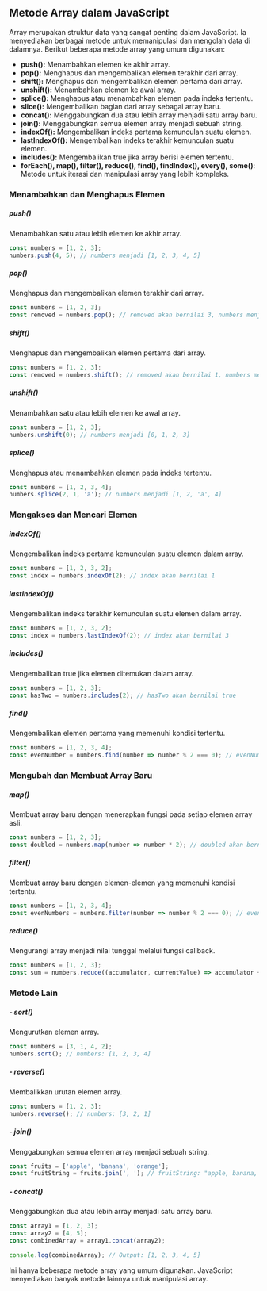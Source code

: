 ## Metode Array dalam JavaScript

Array merupakan struktur data yang sangat penting dalam JavaScript. Ia menyediakan berbagai metode untuk memanipulasi dan mengolah data di dalamnya. Berikut beberapa metode array yang umum digunakan:

- **push():** Menambahkan elemen ke akhir array.
- **pop():** Menghapus dan mengembalikan elemen terakhir dari array.
- **shift():** Menghapus dan mengembalikan elemen pertama dari array.
- **unshift():** Menambahkan elemen ke awal array.
- **splice():** Menghapus atau menambahkan elemen pada indeks tertentu.
- **slice():** Mengembalikan bagian dari array sebagai array baru.
- **concat():** Menggabungkan dua atau lebih array menjadi satu array baru.
- **join():** Menggabungkan semua elemen array menjadi sebuah string.
- **indexOf():** Mengembalikan indeks pertama kemunculan suatu elemen.
- **lastIndexOf():** Mengembalikan indeks terakhir kemunculan suatu elemen.
- **includes():** Mengembalikan true jika array berisi elemen tertentu.
- **forEach(), map(), filter(), reduce(), find(), findIndex(), every(), some()**: Metode untuk iterasi dan manipulasi array yang lebih kompleks.

### Menambahkan dan Menghapus Elemen

##### push()

Menambahkan satu atau lebih elemen ke akhir array.
```js
const numbers = [1, 2, 3];
numbers.push(4, 5); // numbers menjadi [1, 2, 3, 4, 5]
```

##### pop()

Menghapus dan mengembalikan elemen terakhir dari array.
```js
const numbers = [1, 2, 3];
const removed = numbers.pop(); // removed akan bernilai 3, numbers menjadi [1, 2]
```

##### shift()

Menghapus dan mengembalikan elemen pertama dari array.
```js
const numbers = [1, 2, 3];
const removed = numbers.shift(); // removed akan bernilai 1, numbers menjadi [2, 3]
```

##### unshift()

Menambahkan satu atau lebih elemen ke awal array.
```js
const numbers = [1, 2, 3];
numbers.unshift(0); // numbers menjadi [0, 1, 2, 3]
```

##### splice()

Menghapus atau menambahkan elemen pada indeks tertentu.
```js
const numbers = [1, 2, 3, 4];
numbers.splice(2, 1, 'a'); // numbers menjadi [1, 2, 'a', 4]
```


### Mengakses dan Mencari Elemen

##### indexOf()

Mengembalikan indeks pertama kemunculan suatu elemen dalam array.
```js
const numbers = [1, 2, 3, 2];
const index = numbers.indexOf(2); // index akan bernilai 1
```

##### lastIndexOf()

Mengembalikan indeks terakhir kemunculan suatu elemen dalam array.
```js
const numbers = [1, 2, 3, 2];
const index = numbers.lastIndexOf(2); // index akan bernilai 3
```

##### includes()

Mengembalikan true jika elemen ditemukan dalam array.
```js
const numbers = [1, 2, 3];
const hasTwo = numbers.includes(2); // hasTwo akan bernilai true
```

##### find()

Mengembalikan elemen pertama yang memenuhi kondisi tertentu.
```js
const numbers = [1, 2, 3, 4];
const evenNumber = numbers.find(number => number % 2 === 0); // evenNumber akan bernilai 2
```

### Mengubah dan Membuat Array Baru

##### map()

Membuat array baru dengan menerapkan fungsi pada setiap elemen array asli.
```js
const numbers = [1, 2, 3];
const doubled = numbers.map(number => number * 2); // doubled akan bernilai [2, 4, 6]
```

##### filter()

Membuat array baru dengan elemen-elemen yang memenuhi kondisi tertentu.
```js
const numbers = [1, 2, 3, 4];
const evenNumbers = numbers.filter(number => number % 2 === 0); // evenNumbers akan bernilai [2, 4]
```

##### reduce()

Mengurangi array menjadi nilai tunggal melalui fungsi callback.
```js
const numbers = [1, 2, 3];
const sum = numbers.reduce((accumulator, currentValue) => accumulator + currentValue, 0); // sum akan bernilai 6
```

### Metode Lain

##### - sort() 
  Mengurutkan elemen array.
```js
const numbers = [3, 1, 4, 2];
numbers.sort(); // numbers: [1, 2, 3, 4]
```

##### - reverse() 
  Membalikkan urutan elemen array.
```js
const numbers = [1, 2, 3];
numbers.reverse(); // numbers: [3, 2, 1]
```
##### - join() 
  Menggabungkan semua elemen array menjadi sebuah string.
```js
const fruits = ['apple', 'banana', 'orange'];
const fruitString = fruits.join(', '); // fruitString: "apple, banana, orange"
```

##### - concat() 
  Menggabungkan dua atau lebih array menjadi satu array baru.
```js
const array1 = [1, 2, 3];
const array2 = [4, 5];
const combinedArray = array1.concat(array2);

console.log(combinedArray); // Output: [1, 2, 3, 4, 5]
```

Ini hanya beberapa metode array yang umum digunakan. JavaScript menyediakan banyak metode lainnya untuk manipulasi array.